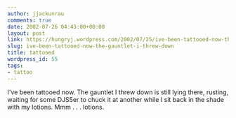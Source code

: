 ```yaml
---
author: jjackunrau
comments: true
date: 2002-07-26 04:43:00+00:00
layout: post
link: https://hungryj.wordpress.com/2002/07/25/ive-been-tattooed-now-the-gauntlet-i-threw-down/
slug: ive-been-tattooed-now-the-gauntlet-i-threw-down
title: tattooed
wordpress_id: 55
tags:
- tattoo
---
```


I've been tattooed now.  The gauntlet I threw down is still lying there, rusting, waiting for some DJS5er to chuck it at another while I sit back in the shade with my lotions.  Mmm . . . lotions.
